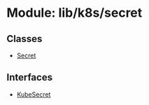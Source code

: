 # Module: lib/k8s/secret

## Classes

- [Secret](../classes/lib_k8s_secret.Secret.md)

## Interfaces

- [KubeSecret](../interfaces/lib_k8s_secret.KubeSecret.md)
